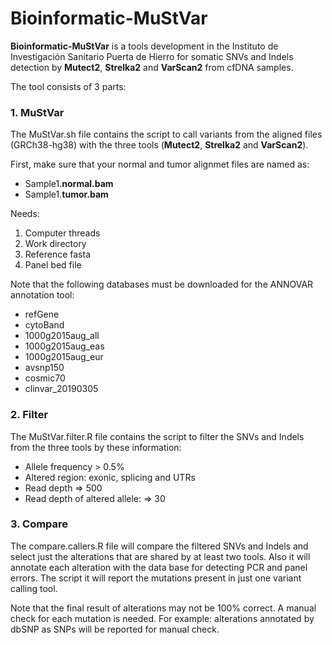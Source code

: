 # Bioinformatic-MuStVar
**Bioinformatic-MuStVar** is a tools development in the Instituto de Investigación Sanitario Puerta de Hierro for somatic SNVs and Indels detection by **Mutect2**, **Strelka2** and **VarScan2** from cfDNA samples.

The tool consists of 3 parts:

### 1. MuStVar
The MuStVar.sh file contains the script to call variants from the aligned files (GRCh38-hg38) with the three tools (**Mutect2**, **Strelka2** and **VarScan2**).

First, make sure that your normal and tumor alignmet files are named as:
- Sample1.**normal.bam**
- Sample1.**tumor.bam**

Needs:
1. Computer threads
2. Work directory
3. Reference fasta
4. Panel bed file

Note that the following databases must be downloaded for the ANNOVAR annotation tool:
- refGene
- cytoBand
- 1000g2015aug_all
- 1000g2015aug_eas
- 1000g2015aug_eur
- avsnp150
- cosmic70
- clinvar_20190305

### 2. Filter
The MuStVar.filter.R file contains the script to filter the SNVs and Indels from the three tools by these information:
- Allele frequency > 0.5%
- Altered region: exonic, splicing and UTRs
- Read depth => 500
- Read depth of altered allele: => 30

### 3. Compare
The compare.callers.R file will compare the filtered SNVs and Indels and select just the alterations that are shared by at least two tools. Also it will annotate each alteration with the data base for detecting PCR and panel errors. The script it will report the mutations present in just one variant calling tool.

Note that the final result of alterations may not be 100% correct. A manual check for each mutation is needed. For example: alterations annotated by dbSNP as SNPs will be reported for manual check.

